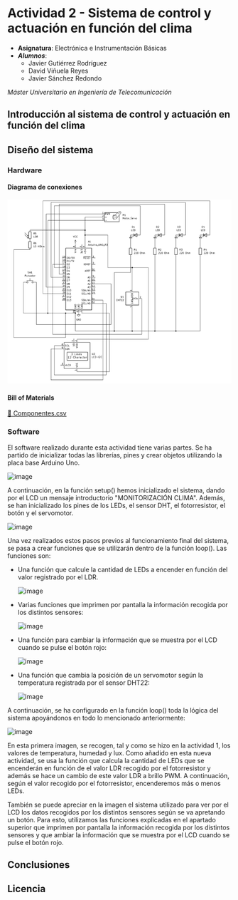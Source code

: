 # Actividad 2 - Sistema de control y actuación en función del clima
- **Asignatura**: Electrónica e Instrumentación Básicas
- ***Alumnos***:
  - Javier Gutiérrez Rodríguez
  - David Viñuela Reyes
  - Javier Sánchez Redondo
    
 *Máster Universitario en Ingeniería de Telecomunicación*

 ## Introducción al sistema de control y actuación en función del clima

 ## Diseño del sistema

 ### Hardware
 #### Diagrama de conexiones
 ![Diagrama del circuito](Esquemático.PNG)

 #### Bill of Materials
 [📄 Componentes.csv](BOM.csv)
 ### Software

El software realizado durante esta actividad tiene varias partes. Se ha partido de inicializar todas las librerías, pines y crear objetos utilizando la placa base Arduino Uno. 

![image](https://github.com/user-attachments/assets/5951f1cc-c17e-435b-a7ee-c005dfce4604)

A continuación, en la función setup() hemos inicializado el sistema, dando por el LCD un mensaje introductorio "MONITORIZACIÓN CLIMA". Además, se han inicializado los pines de los LEDs, el sensor DHT, el fotorresistor, el botón y el servomotor.


![image](https://github.com/user-attachments/assets/2a8b781c-f9f8-4416-8682-05ef09d776a9)

Una vez realizados estos pasos previos al funcionamiento final del sistema, se pasa a crear funciones que se utilizarán dentro de la función loop(). Las funciones son:

- Una función que calcule la cantidad de LEDs a encender en función del valor registrado por el LDR.

  ![image](https://github.com/user-attachments/assets/d00dc5a4-4599-471c-b65f-7e3742b59692)

- Varias funciones que imprimen por pantalla la información recogida por los distintos sensores:

  ![image](https://github.com/user-attachments/assets/c6ab0124-e39e-4844-9735-56c6b3c8f37b)

- Una función para cambiar la información que se muestra por el LCD cuando se pulse el botón rojo:

  ![image](https://github.com/user-attachments/assets/715d565b-02f8-4a1b-894c-47527dfff736)

- Una función que cambia la posición de un servomotor según la temperatura registrada por el sensor DHT22:

  ![image](https://github.com/user-attachments/assets/4a3d87d5-6241-4885-a8f7-6295557be9f4)

A continuación, se ha configurado en la función loop() toda la lógica del sistema apoyándonos en todo lo mencionado anteriormente:


![image](https://github.com/user-attachments/assets/a4a2ae61-7ce7-4bd0-97a0-d65f6030a7b3)

En esta primera imagen, se recogen, tal y como se hizo en la actividad 1, los valores de temperatura, humedad y lux. Como añadido en esta nueva actividad, se usa la función que calcula la cantidad de LEDs que se encenderán en función de el valor LDR recogido por el fotorresistor y además se hace un cambio de este valor LDR a brillo PWM. A continuación, según el valor recogido por el fotorresistor, encenderemos más o menos LEDs. 

También se puede apreciar en la imagen el sistema utilizado para ver por el LCD los datos recogidos por los distintos sensores según se va apretando un botón. Para esto, utilizamos las funciones explicadas en el apartado superior que imprimen por pantalla la información recogida por los distintos sensores y que ambiar la información que se muestra por el LCD cuando se pulse el botón rojo.

## Conclusiones

## Licencia
